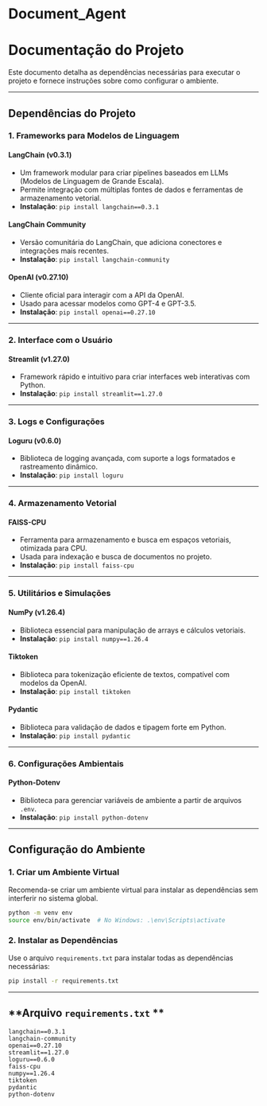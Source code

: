 ﻿# Document_Agent
# Documentação do Projeto

Este documento detalha as dependências necessárias para executar o projeto e fornece instruções sobre como configurar o ambiente.

---

## **Dependências do Projeto**

### **1. Frameworks para Modelos de Linguagem**

#### **LangChain (v0.3.1)**
- Um framework modular para criar pipelines baseados em LLMs (Modelos de Linguagem de Grande Escala).
- Permite integração com múltiplas fontes de dados e ferramentas de armazenamento vetorial.
- **Instalação**: `pip install langchain==0.3.1`

#### **LangChain Community**
- Versão comunitária do LangChain, que adiciona conectores e integrações mais recentes.
- **Instalação**: `pip install langchain-community`

#### **OpenAI (v0.27.10)**
- Cliente oficial para interagir com a API da OpenAI.
- Usado para acessar modelos como GPT-4 e GPT-3.5.
- **Instalação**: `pip install openai==0.27.10`

---

### **2. Interface com o Usuário**

#### **Streamlit (v1.27.0)**
- Framework rápido e intuitivo para criar interfaces web interativas com Python.
- **Instalação**: `pip install streamlit==1.27.0`

---

### **3. Logs e Configurações**

#### **Loguru (v0.6.0)**
- Biblioteca de logging avançada, com suporte a logs formatados e rastreamento dinâmico.
- **Instalação**: `pip install loguru`

---

### **4. Armazenamento Vetorial**

#### **FAISS-CPU**
- Ferramenta para armazenamento e busca em espaços vetoriais, otimizada para CPU.
- Usada para indexação e busca de documentos no projeto.
- **Instalação**: `pip install faiss-cpu`

---

### **5. Utilitários e Simulações**

#### **NumPy (v1.26.4)**
- Biblioteca essencial para manipulação de arrays e cálculos vetoriais.
- **Instalação**: `pip install numpy==1.26.4`

#### **Tiktoken**
- Biblioteca para tokenização eficiente de textos, compatível com modelos da OpenAI.
- **Instalação**: `pip install tiktoken`

#### **Pydantic**
- Biblioteca para validação de dados e tipagem forte em Python.
- **Instalação**: `pip install pydantic`

---

### **6. Configurações Ambientais**

#### **Python-Dotenv**
- Biblioteca para gerenciar variáveis de ambiente a partir de arquivos `.env`.
- **Instalação**: `pip install python-dotenv`

---

## **Configuração do Ambiente**

### **1. Criar um Ambiente Virtual**
Recomenda-se criar um ambiente virtual para instalar as dependências sem interferir no sistema global.

```bash
python -m venv env
source env/bin/activate  # No Windows: .\env\Scripts\activate
```

### **2. Instalar as Dependências**
Use o arquivo `requirements.txt` para instalar todas as dependências necessárias:

```bash
pip install -r requirements.txt
```

---

## **Arquivo `requirements.txt` **

```plaintext
langchain==0.3.1
langchain-community
openai==0.27.10
streamlit==1.27.0
loguru==0.6.0
faiss-cpu
numpy==1.26.4
tiktoken
pydantic
python-dotenv
```

